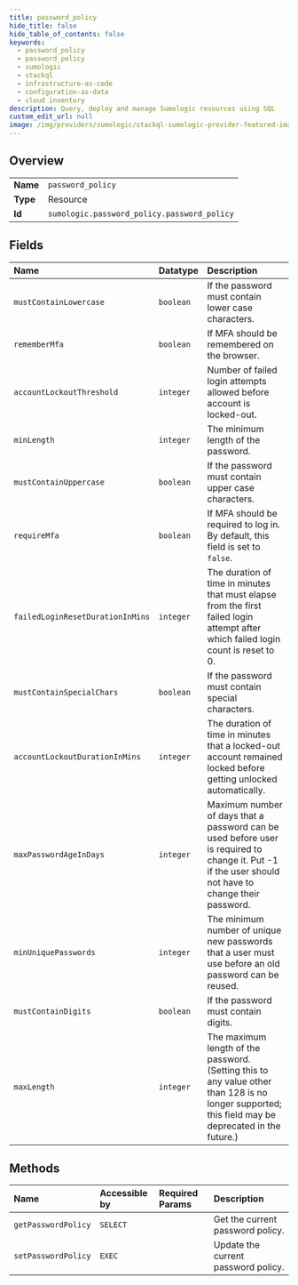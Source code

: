 ```yaml
---
title: password_policy
hide_title: false
hide_table_of_contents: false
keywords:
  - password_policy
  - password_policy
  - sumologic    
  - stackql
  - infrastructure-as-code
  - configuration-as-data
  - cloud inventory
description: Query, deploy and manage Sumologic resources using SQL
custom_edit_url: null
image: /img/providers/sumologic/stackql-sumologic-provider-featured-image.png
---
```

  
    

## Overview
<table><tbody>
<tr><td><b>Name</b></td><td><code>password_policy</code></td></tr>
<tr><td><b>Type</b></td><td>Resource</td></tr>
<tr><td><b>Id</b></td><td><code>sumologic.password_policy.password_policy</code></td></tr>
</tbody></table>

## Fields
| Name | Datatype | Description |
|:-----|:---------|:------------|
| `mustContainLowercase` | `boolean` | If the password must contain lower case characters. |
| `rememberMfa` | `boolean` | If MFA should be remembered on the browser. |
| `accountLockoutThreshold` | `integer` | Number of failed login attempts allowed before account is locked-out. |
| `minLength` | `integer` | The minimum length of the password. |
| `mustContainUppercase` | `boolean` | If the password must contain upper case characters. |
| `requireMfa` | `boolean` | If MFA should be required to log in. By default, this field is set to `false`. |
| `failedLoginResetDurationInMins` | `integer` | The duration of time in minutes that must elapse from the first failed login attempt after which failed login count is reset to 0. |
| `mustContainSpecialChars` | `boolean` | If the password must contain special characters. |
| `accountLockoutDurationInMins` | `integer` | The duration of time in minutes that a locked-out account remained locked before getting unlocked automatically. |
| `maxPasswordAgeInDays` | `integer` | Maximum number of days that a password can be used before user is required to change it. Put -1 if the user should not have to change their password. |
| `minUniquePasswords` | `integer` | The minimum number of unique new passwords that a user must use before an old password can be reused. |
| `mustContainDigits` | `boolean` | If the password must contain digits. |
| `maxLength` | `integer` | The maximum length of the password. (Setting this to any value other than 128 is no longer supported; this field may be deprecated in the future.) |
## Methods
| Name | Accessible by | Required Params | Description |
|:-----|:--------------|:----------------|:------------|
| `getPasswordPolicy` | `SELECT` |  | Get the current password policy. |
| `setPasswordPolicy` | `EXEC` |  | Update the current password policy. |
